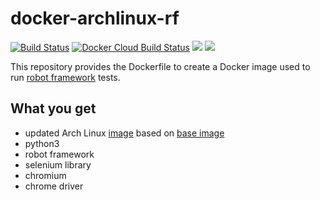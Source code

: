 # docker-archlinux-rf

[![Build Status](https://drone.dotya.ml/api/badges/wanderer/docker-archlinux-rf/status.svg?ref=refs/heads/master)](https://drone.dotya.ml/wanderer/docker-archlinux-rf)
[![Docker Cloud Build Status](https://img.shields.io/docker/cloud/build/immawanderer/archlinux-rf)](https://hub.docker.com/r/immawanderer/archlinux-rf/builds)
[![](https://images.microbadger.com/badges/version/immawanderer/archlinux-rf.svg)](https://microbadger.com/images/immawanderer/archlinux-rf)
[![](https://images.microbadger.com/badges/commit/immawanderer/archlinux-rf.svg)](https://microbadger.com/images/immawanderer/archlinux-rf)

This repository provides the Dockerfile to create a Docker image used to run [robot framework](https://robotframework.org) tests.

## What you get
* updated Arch Linux [image](https://hub.docker.com/r/immawanderer/archlinux) based on [base image](https://hub.docker.com/_/archlinux)
* python3
* robot framework
* selenium library
* chromium
* chrome driver
